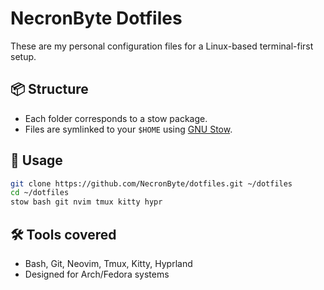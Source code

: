 # NecronByte Dotfiles

These are my personal configuration files for a Linux-based terminal-first setup.

## 📦 Structure
- Each folder corresponds to a stow package.
- Files are symlinked to your `$HOME` using [GNU Stow](https://www.gnu.org/software/stow/).

## 🚀 Usage
```bash
git clone https://github.com/NecronByte/dotfiles.git ~/dotfiles
cd ~/dotfiles
stow bash git nvim tmux kitty hypr
```
## 🛠 Tools covered
- Bash, Git, Neovim, Tmux, Kitty, Hyprland
- Designed for Arch/Fedora systems

